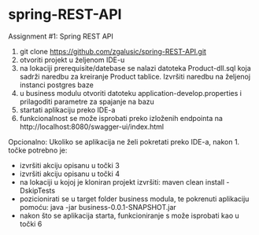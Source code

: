 # spring-REST-API
Assignment #1: Spring REST API

1. git clone https://github.com/zgalusic/spring-REST-API.git
2. otvoriti projekt u željenom IDE-u
3. na lokaciji prerequisite/datebase se nalazi datoteka Product-dll.sql koja sadrži naredbu za kreiranje Product tablice. Izvršiti naredbu na željenoj instanci postgres baze
4. u business modulu otvoriti datoteku application-develop.properties i prilagoditi parametre za spajanje na bazu
5. startati aplikaciju preko IDE-a
6. funkcionalnost se može isprobati preko izloženih endpointa na http://localhost:8080/swagger-ui/index.html

Opcionalno:
Ukoliko se aplikacija ne želi pokretati preko IDE-a, nakon 1. točke potrebno je:
- izvršiti akciju opisanu u točki 3
- izvršiti akciju opisanu u točki 4
- na lokaciji u kojoj je kloniran projekt izvršiti: maven clean install -DskipTests
- pozicionirati se u target folder business modula, te pokrenuti aplikaciju pomoću: java -jar business-0.0.1-SNAPSHOT.jar
- nakon što se aplikacija starta, funkcioniranje s može isprobati kao u točki 6
